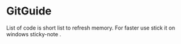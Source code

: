 # GitGuide
List of code is short list to refresh memory.
For faster use stick it on windows sticky-note .
